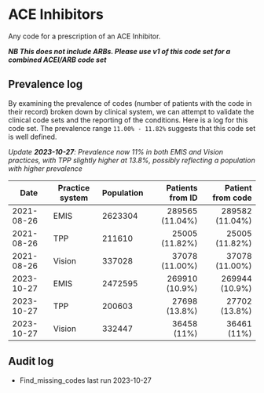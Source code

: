 # ACE Inhibitors

Any code for a prescription of an ACE Inhibitor.

**_NB This does not include ARBs. Please use v1 of this code set for a combined ACEI/ARB code set_**

## Prevalence log

By examining the prevalence of codes (number of patients with the code in their record) broken down by clinical system, we can attempt to validate the clinical code sets and the reporting of the conditions. Here is a log for this code set. The prevalence range `11.00% - 11.82%` suggests that this code set is well defined.

_Update **2023-10-27**: Prevalence now 11% in both EMIS and Vision practices, with TPP slightly higher at 13.8%, possibly reflecting a population with higher prevalence_

| Date       | Practice system | Population | Patients from ID | Patient from code |
| ---------- | --------------- | ---------- | ---------------: | ----------------: |
| 2021-08-26 | EMIS            | 2623304    |  289565 (11.04%) |   289582 (11.04%) |
| 2021-08-26 | TPP             | 211610     |   25005 (11.82%) |    25005 (11.82%) |
| 2021-08-26 | Vision          | 337028     |   37078 (11.00%) |    37078 (11.00%) |
| 2023-10-27 | EMIS            | 2472595    |   269910 (10.9%) |    269944 (10.9%) |
| 2023-10-27 | TPP             | 200603     |    27698 (13.8%) |     27702 (13.8%) |
| 2023-10-27 | Vision          | 332447     |      36458 (11%) |       36461 (11%) |

## Audit log

- Find_missing_codes last run 2023-10-27
